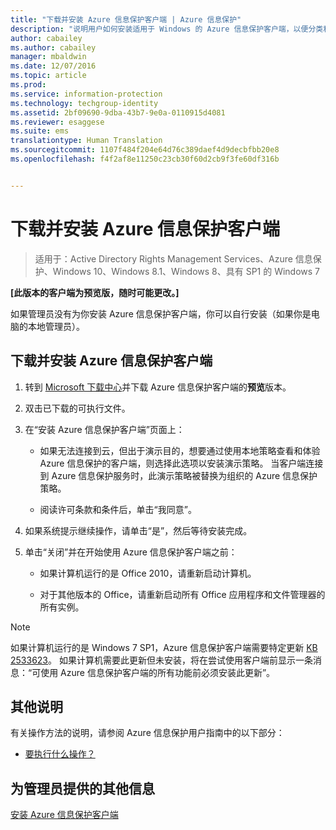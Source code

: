 ```yaml
---
title: "下载并安装 Azure 信息保护客户端 | Azure 信息保护"
description: "说明用户如何安装适用于 Windows 的 Azure 信息保护客户端，以便分类和保护文档和电子邮件。"
author: cabailey
ms.author: cabailey
manager: mbaldwin
ms.date: 12/07/2016
ms.topic: article
ms.prod: 
ms.service: information-protection
ms.technology: techgroup-identity
ms.assetid: 2bf09690-9dba-43b7-9e0a-0110915d4081
ms.reviewer: esaggese
ms.suite: ems
translationtype: Human Translation
ms.sourcegitcommit: 1107f484f204e64d76c389daef4d9decbfbb20e8
ms.openlocfilehash: f4f2af8e11250c23cb30f60d2cb9f3fe60df316b


---
```


# <a name="download-and-install-the-azure-information-protection-client"></a>下载并安装 Azure 信息保护客户端

>适用于：Active Directory Rights Management Services、Azure 信息保护、Windows 10、Windows 8.1、Windows 8、具有 SP1 的 Windows 7

**[此版本的客户端为预览版，随时可能更改。]**

如果管理员没有为你安装 Azure 信息保护客户端，你可以自行安装（如果你是电脑的本地管理员）。

## <a name="to-download-and-install-the-azure-information-protection-client"></a>下载并安装 Azure 信息保护客户端

1.  转到 [Microsoft 下载中心](https://www.microsoft.com/en-us/download/details.aspx?id=53018)并下载 Azure 信息保护客户端的**预览**版本。

2. 双击已下载的可执行文件。 

3. 在“安装 Azure 信息保护客户端”页面上： 
    
    - 如果无法连接到云，但出于演示目的，想要通过使用本地策略查看和体验 Azure 信息保护的客户端，则选择此选项以安装演示策略。 当客户端连接到 Azure 信息保护服务时，此演示策略被替换为组织的 Azure 信息保护策略。
    
    - 阅读许可条款和条件后，单击“我同意”。

4. 如果系统提示继续操作，请单击“是”，然后等待安装完成。

3. 单击“关闭”并在开始使用 Azure 信息保护客户端之前：

    - 如果计算机运行的是 Office 2010，请重新启动计算机。
    
    - 对于其他版本的 Office，请重新启动所有 Office 应用程序和文件管理器的所有实例。

> [!NOTE]
> 如果计算机运行的是 Windows 7 SP1，Azure 信息保护客户端需要特定更新 [KB 2533623](https://support.microsoft.com/en-us/kb/2533623)。 如果计算机需要此更新但未安装，将在尝试使用客户端前显示一条消息：“可使用 Azure 信息保护客户端的所有功能前必须安装此更新”。

## <a name="other-instructions"></a>其他说明
有关操作方法的说明，请参阅 Azure 信息保护用户指南中的以下部分：

-   [要执行什么操作？](client-user-guide.md#what-do-you-want-to-do)

## <a name="additional-information-for-administrators"></a>为管理员提供的其他信息
[安装 Azure 信息保护客户端](info-protect-client.md)




<!--HONumber=Dec16_HO1-->


